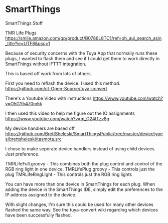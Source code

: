 # SmartThings
SmartThings Stuff

TMR Life Plugs
https://smile.amazon.com/gp/product/B0786L8TC1/ref=oh_aui_search_asin_title?ie=UTF8&psc=1

Because of security concerns with the Tuya App that normally runs these plugs, I wanted to flash them and see if I could get them to work directly in SmartThings without IFTTT integration.

This is based off work from lots of others.  

First you need to reflash the device.  I used this method.
https://github.com/ct-Open-Source/tuya-convert

There's a Youtube Video with instructions
https://www.youtube.com/watch?v=O5GYh470m5k

I then used this video to help me figure out the IO assignments
https://www.youtube.com/watch?v=m_O24tTzv8g

My device handlers are based off
https://github.com/BrettSheleski/SmartThingsPublic/tree/master/devicetypes/brettsheleski/tasmota.src

I chose to make seperate device handlers instead of using child devices.  Just preference.

TMRLifeFull.groovy - This combines both the plug control and control of the RGB ring light in one device.
TMRLifePlug.groovy - This controls just the plug
TMRLifeRingLIght - This controls just the RGB ring lights

You can have more than one device in SmartThings for each plug.  When adding the device in the SmartThings IDE, simply edit the preferences to the IP address assigned to the device.

With slight changes, I'm sure this could be used for many other devices flashed the same way.  See the tuya-convert wiki regarding which devices have been successfully flashed.

